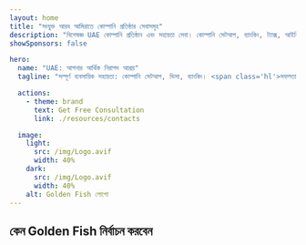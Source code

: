 ```yaml
---
layout: home
title: "সংযুক্ত আরব আমিরাতে কোম্পানি প্রতিষ্ঠার সেবাসমূহ"
description: "বিশেষজ্ঞ UAE কোম্পানি প্রতিষ্ঠান এবং সহায়তা সেবা। কোম্পানি সেটআপ, ব্যাংকিং, ট্যাক্স, আইনি এবং ভিসা সমাধান। শুধুমাত্র অনুমোদনের পরে অর্থ প্রদান।"
showSponsors: false

hero:
  name: "UAE: আপনার আর্থিক নিরাপদ আশ্রয়"
  tagline: "সম্পূর্ণ ব্যবসায়িক সহায়তা: কোম্পানি সেটআপ, ভিসা, ব্যাংকিং। <span class='hl'>সফলতা না হলে - কোন ফি নেই</span>।"

  actions:
    - theme: brand
      text: Get Free Consultation
      link: ./resources/contacts

  image:
    light:
      src: /img/Logo.avif
      width: 40%
    dark:
      src: /img/Logo.avif
      width: 40%
    alt: Golden Fish লোগো
---
```


<FeatureCards :features="[
  {
    title: 'কোম্পানি সেটআপ গাইড',
    details: '**Free Zone, Offshore, Mainland, Branch** এ কোম্পানি সেটআপের সম্পূর্ণ গাইড।',
    items: [
      'Free Zone এবং Mainland এ 100% বৈদেশিক মালিকানা সম্ভব',
      'কম ট্যাক্স হার - মাত্র 9% কর্পোরেট ট্যাক্স',
      'কোন মুদ্রা নিয়ন্ত্রণ নেই - সহজ মূলধন প্রত্যাবাসন'
    ],
    linkText: 'Learn more',
    link: './uae-business/offer/company-registration/',
    icon: {
      light: '/img/iStock-2051326997.avif',
      dark: '/img/iStock-1448478309.jpg',
      alt: 'কোম্পানি সেটআপ গাইড'
    }
  },
  {
    title: 'ব্যাংক অ্যাকাউন্ট খোলা',
    details: 'UAE-এর বিশ্বস্ত ব্যাংকগুলিতে সহজে **ব্যাংক অ্যাকাউন্ট** খুলুন।',
    items: [
      'সরকারি অনুমোদনের জন্য সম্পূর্ণ PRO সেবা',
      'সম্পূর্ণ ব্যাংকিং প্যাকেজ সেটআপ',
      '96% সাফল্যের হার',
    ],
    linkText: 'Learn more',
    link: './uae-business/offer/banking/',
    icon: {
      light: '/img/iStock-2153786564.avif',
      dark: '/img/iStock-2166793628.avif',
      alt: 'ব্যাংকিং সেবা'
    }
  },
  {
    title: 'Golden Visa এবং রেসিডেন্সি',
    details: 'সহজ আবেদন প্রক্রিয়ার মাধ্যমে দীর্ঘমেয়াদি বসবাসের জন্য UAE **Golden Visa** প্রাপ্তি।',
    items: [
      '**প্রতি 6 মাসে UAE-তে প্রবেশের প্রয়োজন নেই**',
      'যোগ্যতার শর্তাবলী বজায় রেখে 10 বছরের বৈধতা এবং নবায়নের সুযোগ',
      '92% সাফল্যের হার',
    ],
    linkText: 'Learn more',
    link: './uae-business/offer/golden-visa/',
    icon: {
      light: '/img/iStock-1312241253.avif',
      dark: '/img/ILONMASKID.webp',
      alt: 'ভিসা সেবা'
    }
  },
]" />

<FeatureCards :features="[
  {
    title: 'কমপ্লায়েন্স সেবা',
    details: 'আমাদের বিশেষজ্ঞরা আপনাকে ESR রিপোর্ট এবং UBO ফাইলিং সহ জটিল UAE নিয়ন্ত্রক প্রয়োজনীয়তাগুলি পূরণে সহায়তা করে।',
    items: [],
    linkText: 'Learn more',
    link: './uae-business/company-registration/Protect-Your-Business',
    icon: {
      light: '/img/iStock-1299393716.avif',
      dark: '/img/iStock-2149731304.avif',
      alt: 'কমপ্লায়েন্স সেবা'
    }
  },
  {
    title: 'কর্পোরেট ট্যাক্স এবং VAT',
    details: 'Federal Tax Authority (FTA)-এর সাথে কর্পোরেট ট্যাক্স এবং VAT বাধ্যবাধকতা মেনে চলার বিশেষজ্ঞ পরামর্শ।',
    items: [],
    linkText: 'Learn more',
    link: './uae-business/company-registration/accounting-legal',
    icon: {
      light: '/img/iStock-1018285934.avif',
      dark: '/img/iStock-584576538.avif',
      alt: 'ট্যাক্স সেবা'
    }
  },
  {
    title: 'আইনি সেবা',
    details: 'আইনি দল M&A, কর্পোরেট পুনর্গঠন, অর্থায়ন এবং বিরোধ নিষ্পত্তি সংক্রান্ত UAE-এর আইন সম্পর্কে পরামর্শ দেয়।',
    items: [],
    linkText: 'Learn more',
    link: './uae-business/company-registration/Protect-Your-Business',
    icon: {
      light: '/img/iStock-650045508.avif',
      dark: '/img/iStock-1498627598.avif',
      alt: 'আইনি সেবা'
    }
  },
  {
    title: 'অ্যাকাউন্টিং এবং পেরোল',
    details: 'আমাদের অ্যাকাউন্টেন্টরা বুককিপিং, রিকনসিলিয়েশন, পেরোল এবং অডিট সাপোর্ট প্রদান করে অর্থ ব্যবস্থাপনা করে, নিয়োগ খরচ সাশ্রয় করে।',
    items: [],
    linkText: 'Learn more',
    link: './resources/contacts',
    icon: {
      light: '/img/iStock-1022793868.avif',
      dark: '/img/iStock-1320130292.jpg',
      alt: 'অ্যাকাউন্টিং সেবা'
    }
  },
]" />

## কেন Golden Fish নির্বাচন করবেন

<BenefitsList :features="[
  {
    icon: '🏢',
    title: 'স্থানীয় UAE বিশেষজ্ঞতা',
    text: 'দুবাইয়ের নিবেদিত বিশেষজ্ঞরা প্রক্রিয়ার প্রতিটি ধাপে দক্ষ পথনির্দেশনা প্রদান করে।'
  },
  {
    icon: '📊',
    title: 'প্রমাণিত সাফল্যের হার',
    text: 'আমাদের প্রিমিয়াম প্রক্রিয়াকরণের মাধ্যমে শতাধিক ভিসা, ব্যাংক অ্যাকাউন্ট এবং কোম্পানি রেজিস্ট্রেশন নিয়ে ৯০% এর বেশি অনুমোদনের হার।'
  },
  {
    icon: '💸',
    title: '**সাফল্য-ভিত্তিক ফি**',
    text: '[শুধুমাত্র অনুমোদনের পরে অর্থ প্রদান করুন](/uae-business/benefits/success-based-fees)। কোনো গোপন খরচ ছাড়াই সম্পূর্ণ স্বচ্ছতা।'
  },
]" />

<!-- ## এখনই শুরু করুন - বিনামূল্যে প্রাথমিক পরামর্শ

<div id="contact-form"></div>

<video  autoplay muted playsinline style="padding: 80px" >
  <source src="/img/iStock-2185906461.mp4" type="video/mp4">
</video>

<ContactFormModal formName="Home page" buttonText="বিনামূল্যে পরামর্শ নিন"
:services="['📝 Company registration', '🏧 Opening bank accounts', '🪪 EID & Golden Visa', 'Other Services']"/> -->

<!-- <br>

# সাফল্যের গল্প

<br>

<ImageGrid :images="[
  { src: '/img/iStock-1945498989.avif', href: './immigration.md', alt: 'UAE অভিবাসন' },
  { src: '/img/iStock-1965736217.avif', href: './immigration.md', alt: 'UAE অভিবাসন' },
]"/> -->
